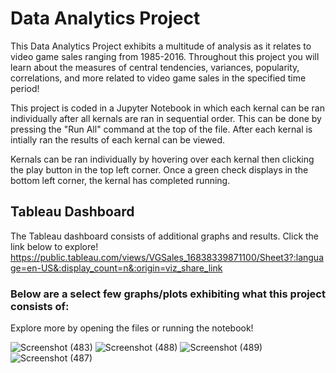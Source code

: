 # Data Analytics Project
This Data Analytics Project exhibits a multitude of analysis as it relates to video game sales ranging from 1985-2016. Throughout this project you will learn about the measures of central tendencies, variances, popularity, correlations, and more related to video game sales in the specified time period!

This project is coded in a Jupyter Notebook in which each kernal can be ran individually after all kernals are ran in sequential order. This can be done by pressing the "Run All" command at the top of the file. After each kernal is intially ran the results of each kernal can be viewed. 

Kernals can be ran individually by hovering over each kernal then clicking the play button in the top left corner. Once a green check displays in the bottom left corner, the kernal has completed running.

## Tableau Dashboard
The Tableau dashboard consists of additional graphs and results. Click the link below to explore!
https://public.tableau.com/views/VGSales_16838339871100/Sheet3?:language=en-US&:display_count=n&:origin=viz_share_link

### Below are a select few graphs/plots exhibiting what this project consists of:
Explore more by opening the files or running the notebook!

![Screenshot (483)](https://github.com/blwishom/Data_Analytics_Project/assets/79879124/3b817c32-561f-4e48-8674-3f78937c582c)
![Screenshot (488)](https://github.com/blwishom/Data_Analytics_Project/assets/79879124/7345ca85-3469-480d-9678-27a25681920d)
![Screenshot (489)](https://github.com/blwishom/Data_Analytics_Project/assets/79879124/e38625c6-78d8-4e1a-a5ad-d40cb2b589b5)
![Screenshot (487)](https://github.com/blwishom/Data_Analytics_Project/assets/79879124/192d05b5-4219-4b60-9e59-5b73f496dd79)
